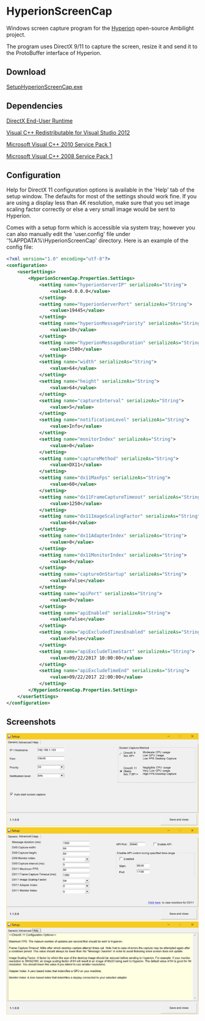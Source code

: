 # HyperionScreenCap

Windows screen capture program for the [Hyperion](https://github.com/tvdzwan/hyperion) open-source Ambilight project.

The program uses DirectX 9/11 to capture the screen, resize it and send it to the ProtoBuffer interface of Hyperion.

## Download
[SetupHyperionScreenCap.exe](https://github.com/sabaatworld/HyperionScreenCap/releases/download/v2.0/SetupHyperionScreenCap.exe)

## Dependencies

[DirectX End-User Runtime](https://www.microsoft.com/en-us/download/details.aspx?displaylang=en&id=35)

[Visual C++ Redistributable for Visual Studio 2012](https://www.microsoft.com/en-us/download/details.aspx?id=30679)

[Microsoft Visual C++ 2010 Service Pack 1](https://www.microsoft.com/en-us/download/details.aspx?id=26999)

[Microsoft Visual C++ 2008 Service Pack 1](https://www.microsoft.com/en-us/download/details.aspx?id=26368)


## Configuration

Help for DirectX 11 configuration options is available in the 'Help' tab of the setup window. The defaults for most of the settings should work fine. If you are using a display less than 4K resolution, make sure that you set image scaling factor correctly or else a very small image would be sent to Hyperion.

Comes with a setup form which is accessible via system tray; however you can also manually edit the 'user.config' file under '%APPDATA%\HyperionScreenCap' directory. Here is an example of the config file:

```xml
<?xml version="1.0" encoding="utf-8"?>
<configuration>
    <userSettings>
        <HyperionScreenCap.Properties.Settings>
            <setting name="hyperionServerIP" serializeAs="String">
                <value>0.0.0.0</value>
            </setting>
            <setting name="hyperionServerPort" serializeAs="String">
                <value>19445</value>
            </setting>
            <setting name="hyperionMessagePriority" serializeAs="String">
                <value>10</value>
            </setting>
            <setting name="hyperionMessageDuration" serializeAs="String">
                <value>1500</value>
            </setting>
            <setting name="width" serializeAs="String">
                <value>64</value>
            </setting>
            <setting name="height" serializeAs="String">
                <value>64</value>
            </setting>
            <setting name="captureInterval" serializeAs="String">
                <value>5</value>
            </setting>
            <setting name="notificationLevel" serializeAs="String">
                <value>Info</value>
            </setting>
            <setting name="monitorIndex" serializeAs="String">
                <value>0</value>
            </setting>
            <setting name="captureMethod" serializeAs="String">
                <value>DX11</value>
            </setting>
            <setting name="dx11MaxFps" serializeAs="String">
                <value>60</value>
            </setting>
            <setting name="dx11FrameCaptureTimeout" serializeAs="String">
                <value>1250</value>
            </setting>
            <setting name="dx11ImageScalingFactor" serializeAs="String">
                <value>64</value>
            </setting>
            <setting name="dx11AdapterIndex" serializeAs="String">
                <value>0</value>
            </setting>
            <setting name="dx11MonitorIndex" serializeAs="String">
                <value>0</value>
            </setting>
            <setting name="captureOnStartup" serializeAs="String">
                <value>False</value>
            </setting>
            <setting name="apiPort" serializeAs="String">
                <value>0</value>
            </setting>
            <setting name="apiEnabled" serializeAs="String">
                <value>False</value>
            </setting>
            <setting name="apiExcludedTimesEnabled" serializeAs="String">
                <value>False</value>
            </setting>
            <setting name="apiExcludeTimeStart" serializeAs="String">
                <value>09/22/2017 10:00:00</value>
            </setting>
            <setting name="apiExcludeTimeEnd" serializeAs="String">
                <value>09/22/2017 22:00:00</value>
            </setting>
        </HyperionScreenCap.Properties.Settings>
    </userSettings>
</configuration>
```
## Screenshots

![Setup Window Generic Tab](Screenshots/setup-generic.JPG)
![Setup Window Advanced Tab](Screenshots/setup-advanced.JPG)
![Setup Window Help Tab](Screenshots/setup-help.JPG)